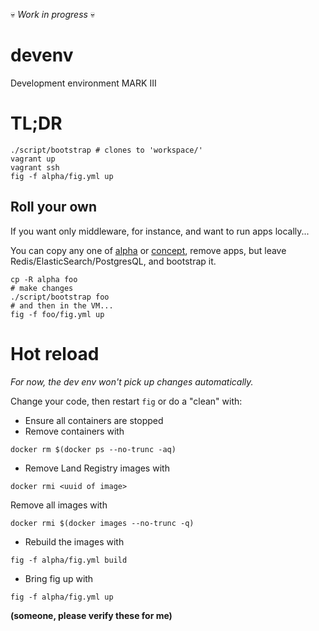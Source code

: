 :skull: *Work in progress* :skull:

# devenv

Development environment MARK III

# TL;DR

```
./script/bootstrap # clones to 'workspace/'
vagrant up
vagrant ssh
fig -f alpha/fig.yml up
```

## Roll your own

If you want only middleware, for instance, and want to run apps locally...

You can copy any one of [alpha](alpha) or [concept](concept), remove apps, but leave Redis/ElasticSearch/PostgresQL, and bootstrap it.

```
cp -R alpha foo
# make changes
./script/bootstrap foo
# and then in the VM...
fig -f foo/fig.yml up
```


# Hot reload

*For now, the dev env won't pick up changes automatically.*

Change your code, then restart ```fig``` or do a "clean" with:

- Ensure all containers are stopped
- Remove containers with

```
docker rm $(docker ps --no-trunc -aq)
```

- Remove Land Registry images with
 
```
docker rmi <uuid of image>
```

Remove all images with

```
docker rmi $(docker images --no-trunc -q)
```

- Rebuild the images with

```
fig -f alpha/fig.yml build
```

- Bring fig up with

```
fig -f alpha/fig.yml up
```

**(someone, please verify these for me)**
